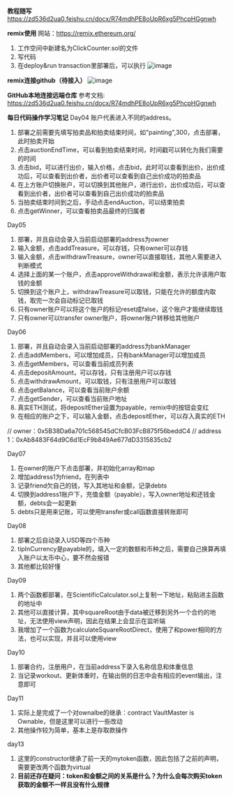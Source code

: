 **教程随写**
https://zd536d2ua0.feishu.cn/docx/R74mdhPE8oUpR6xg5PhcpHGgnwh

**remix使用**
网站：https://remix.ethereum.org/

1. 工作空间中新建名为ClickCounter.sol的文件
2. 写代码
3. 在deploy&run transaction里部署后，可以执行
![image](https://github.com/user-attachments/assets/f718c741-b546-4990-b12d-4dacf108705f)


**remix连接github（待接入）**
![image](https://github.com/user-attachments/assets/8e03b5f5-3983-49ef-b7ce-749c8e418b83)


**GitHub本地连接远端仓库**
参考文档: https://zd536d2ua0.feishu.cn/docx/R74mdhPE8oUpR6xg5PhcpHGgnwh

**每日代码操作学习笔记**
Day04
账户代表进入不同的address。
1. 部署之前需要先填写拍卖品和拍卖结束时间，如"painting",300，点击部署，此时拍卖开始
2. 点击auctionEndTime，可以看到拍卖结束时间，时间戳可以转化为我们需要的时间
3. 点击bid，可以进行出价，输入价格，点击bid，此时可以查看到出价，出价成功后，可以查看到出价者，出价者可以查看到自己出价成功的拍卖品
4. 在上方账户切换账户，可以切换到其他账户，进行出价，出价成功后，可以查看到出价者，出价者可以查看到自己出价成功的拍卖品
5. 当拍卖结束时间到之后，手动点击endAuction，可以结束拍卖
6. 点击getWinner，可以查看拍卖品最终的归属者

Day05
1. 部署，并且自动会录入当前启动部署的address为owner
2. 输入金额，点击addTreasure，可以存钱，只有owner可以存钱
3. 输入金额，点击withdrawTreasure，owner可以直接取钱，其他人需要进入判断模式
4. 选择上面的某一个账户，点击approveWithdrawal和金额，表示允许该用户取钱的金额
5. 切换到这个账户上，withdrawTreasure可以取钱，只能在允许的额度内取钱，取完一次会自动标记已取钱
6. 只有owner账户可以将这个账户的标记reset成false，这个账户才能继续取钱
7. 只有owner可以transfer owner账户，将owner账户转移给其他账户

Day06
1. 部署，并且自动会录入当前启动部署的address为bankManager
2. 点击addMembers，可以增加成员，只有bankManager可以增加成员
3. 点击getMembers，可以查看当前成员列表
4. 点击depositAmount，可以存钱，只有注册用户可以存钱
5. 点击withdrawAmount，可以取钱，只有注册用户可以取钱
6. 点击getBalance，可以查看当前账户余额
7. 点击getSender，可以查看当前账户地址
8. 真实ETH测试，将depositEther设置为payable，remix中的按钮会变红
9. 在相应的账户之下，可以输入金额，点击depositEther，可以存入真实的ETH

// owner：0x5B38Da6a701c568545dCfcB03FcB875f56beddC4
// address 1：0xAb8483F64d9C6d1EcF9b849Ae677dD3315835cb2

Day07
1. 在owner的账户下点击部署，并初始化array和map
2. 增加address1为friend，在列表中
3. 记录friend欠自己的钱，写入其地址和金额，记录debts
4. 切换到address1账户下，充值金额（payable），写入owner地址和还钱金额，debts会一起更新
5. debts只是用来记账，可以使用transfer或call函数直接转账即可

Day08
1. 部署之后自动录入USD等四个币种
2. tipInCurrency是payable的，填入一定的数额和币种之后，需要自己换算再填入账户以太币中心，要不然会报错
3. 其他都比较好懂

Day09
1. 两个函数都部署，在ScientificCalculator.sol上复制一下地址，粘贴进主函数的地址中
2. 其他可以直接计算，其中squareRoot由于data被迁移到另外一个合约的地址，无法使用view声明，因此在结果上会显示在监听端
3. 我增加了一个函数为calculateSquareRootDirect，使用了和power相同的方法，也可以实现，并且可以使用view

Day10
1. 部署合约，注册用户，在当前address下录入名称信息和体重信息
2. 当记录workout、更新体重时，在输出侧的日志中会有相应的event输出，注意即可

Day11
1. 实际上是完成了一个对ownalbe的继承：contract VaultMaster is Ownable，但是这里可以进行一些改动
2. 其他操作较为简单，基本上是存取款操作

day13
1. 这里的constructor继承了前一天的mytoken函数，因此包括了之前的声明，需要更改两个函数为virtual
2. **目前还存在疑问：token和金额之间的关系是什么？为什么会每次购买token获取的金额不一样且没有什么规律**